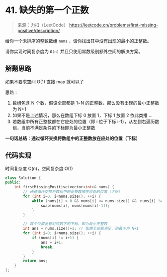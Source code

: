 ﻿# 41. 缺失的第一个正数
> 来源：力扣（LeetCode）
https://leetcode.cn/problems/first-missing-positive/description/

给你一个未排序的整数数组 `nums` ，请你找出其中没有出现的最小的正整数。

请你实现时间复杂度为 `O(n)` 并且只使用常数级别额外空间的解决方案。

## 解题思路
如果不要求空间 O(1) 直接 map 就可以了

思路：
1. 数组包含 N 个数，假设全部都是 1~N 的正整数，那么没有出现的最小正整数为 N+1
2. 如果不是上述情况，那么在数组下标 0 放置 1，下标 1 放置 2 依此类推 ... 
3. 若数组中所有正整数都在它应处的位置（即 i 位于下标 i-1），从左到右遍历数组，当前不满足条件的下标即为最小正整数

**一句话总结：通过循环交换将数组中的正整数放在应处的位置（下标）**


## 代码实现
时间复杂度 O(n)，空间复杂度 O(1)
```cpp
class Solution {
public:
    int firstMissingPositive(vector<int>& nums) {
        // 通过循环交换将数组中的正整数放在应处的位置（下标）
        for (int i=0; i<nums.size(); ++i) {
            while (nums[i] > 0 && nums[i] <= nums.size() &&　nums[i] != nums[nums[i] - 1]) {
                swap(nums[i], nums[nums[i]-1]);
            }
        }

        // 首个位置没有对应数字的下标，即为最小正整数
        int ans = nums.size()+1; // 如果全部都满足，则最小为 N+1
        for (int i=0; i<nums.size(); ++i) {
            if (nums[i] != i+1) {
                ans = i+1;
                break;
            }
        }
        return ans;
    }
};
```
